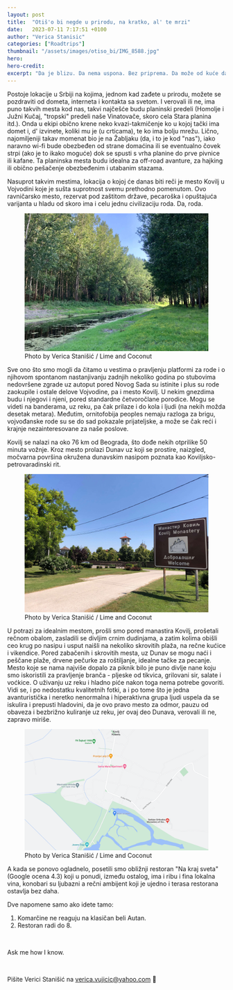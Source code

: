 ```yaml
---
layout: post
title:  "Otiš'o bi negde u prirodu, na kratko, al' te mrzi"
date:   2023-07-11 7:17:51 +0100
author: "Verica Stanisic"
categories: ["Roadtrips"]
thumbnail: "/assets/images/otiso_bi/IMG_8588.jpg"
hero: 
hero-credit: 
excerpt: "Da je blizu. Da nema uspona. Bez priprema. Da može od kuće da se gleda. Na youtube-u."
---
```

<drop-cap>P</drop-cap>ostoje lokacije u Srbiji na kojima, jednom kad zađete u prirodu, možete se pozdraviti od dometa, interneta i kontakta sa svetom. I verovali ili ne, ima puno takvih mesta kod nas, takvi najčešće budu planinski predeli (Homolje i Južni Kučaj, "tropski" predeli naše Vinatovače, skoro cela Stara planina itd.). Onda u ekipi obično krene neko kvazi-takmičenje ko u kojoj tački ima domet i, d' izvinete, koliki mu je (u crticama), te ko ima bolju mrežu. Lično, najomiljeniji takav momenat bio je na Žabljaku (da, i to je kod "nas"), iako naravno wi-fi bude obezbeđen od strane domaćina ili se eventualno čovek strpi (ako je to ikako moguće) dok se spusti s vrha planine do prve pivnice ili kafane. Ta planinska mesta budu idealna za off-road avanture, za hajking ili obično pešačenje obezbeđenim i utabanim stazama.

Nasuprot takvim mestima, lokacija o kojoj će danas biti reči je mesto Kovilj u Vojvodini koje je sušta suprotnost svemu prethodno pomenutom. Ovo ravničarsko mesto, rezervat pod zaštitom države, pecaroška i opuštajuća varijanta u hladu od skoro ima i celu jednu civilizaciju roda. Da, roda. 

<figure>
    <img src='/assets/images/otiso_bi/IMG_8586.jpg' alt='missing' />
    <figcaption>Photo by Verica Stanišić / Lime and Coconut</figcaption>
</figure>

Sve ono što smo mogli da čitamo u vestima o pravljenju platformi za rode i o njihovom spontanom nastanjivanju zadnjih nekoliko godina po stubovima nedovršene zgrade uz autoput pored Novog Sada su istinite i plus su rode zaokupile i ostale delove Vojvodine, pa i mesto Kovilj. U nekim gnezdima budu i njegovi i njeni, pored standardne četvoročlane porodice. Mogu se videti na banderama, uz reku, pa čak prilaze i do kola i ljudi (na nekih možda desetak metara). Međutim, ornitofobija peoples nemaju razloga za brigu, vojvođanske rode su se do sad pokazale prijateljske, a može se čak reći i krajnje nezainteresovane za naše poslove. 

Kovilj se nalazi na oko 76 km od Beograda, što dođe nekih otprilike 50 minuta vožnje. Kroz mesto prolazi Dunav uz koji se prostire, naizgled, močvarna površina okružena dunavskim nasipom poznata kao Koviljsko-petrovaradinski rit.

<figure>
    <img src='/assets/images/otiso_bi/IMG_8579.jpg' alt='missing' />
    <figcaption>Photo by Verica Stanišić / Lime and Coconut</figcaption>
</figure>

U potrazi za idealnim mestom, prošli smo pored manastira Kovilj, prošetali rečnom obalom, zasladili se divljim crnim dudinjama, a zatim kolima obišli ceo krug po nasipu i usput naišli na nekoliko skrovitih plaža, na rečne kućice i vikendice. Pored zabačenih i skrovitih mesta, uz Dunav se mogu naći i peščane plaže, drvene pečurke za roštiljanje, idealne tačke za pecanje. Mesto koje se nama najviše dopalo za piknik bilo je puno divlje nane koju smo iskoristili za pravljenje branča - pljeske od tikvica, grilovani sir, salate i voćkice. O uživanju uz reku i hladno piće nakon toga nema potrebe govoriti. Vidi se, i po nedostatku kvalitetnih fotki, a i po tome što je jedna avanturistička i neretko nenormalna i hiperaktivna grupa ljudi uspela da se iskulira i prepusti hladovini, da je ovo pravo mesto za odmor, pauzu od obaveza i bezbrižno kuliranje uz reku, jer ovaj deo Dunava, verovali ili ne, zapravo miriše.

<figure>
    <img src='/assets/images/otiso_bi/kovilj.png' alt='missing' />
    <figcaption>Photo by Verica Stanišić / Lime and Coconut</figcaption>
</figure>

A kada se ponovo ogladnelo, posetili smo obližnji restoran "Na kraj sveta" (Google ocena 4.3) koji u ponudi, između ostalog, ima i ribu i fina lokalna vina, konobari su ljubazni a rečni ambijent koji je ujedno i terasa restorana ostavlja bez daha. 

Dve napomene samo ako idete tamo:
1. Komarčine ne reaguju na klasičan beli Autan.
2. Restoran radi do 8.

<br>
 
Ask me how I know.

<br>

Pišite Verici Stanišić na [verica.vujicic@yahoo.com](mailto:verica.vujicic@yahoo.com) 🥥